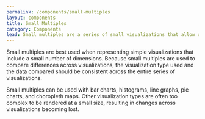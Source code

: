 ```yaml
---
permalink: /components/small-multiples
layout: components
title: Small Multiples
category: Components
lead: Small multiples are a series of small visualizations that allow users to simply and quickly interpret changes across each visualization.
---
```

<p>
  Small multiples are best used when representing simple visualizations that include a small number of dimensions. Because small multiples are used to compare differences across visualizations, the visualization type used and the data compared should be consistent across the entire series of visualizations.
</p>
<p>
  Small multiples can be used with bar charts, histograms, line graphs, pie charts, and choropleth maps. Other visualization types are often too complex to be rendered at a small size, resulting in changes across visualizations becoming lost.
</p>